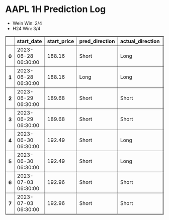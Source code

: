 <h1>AAPL 1H Prediction Log</h1>

* Wein Win: 2/4
* H24  Win: 3/4
<table border="1" class="dataframe">
  <thead>
    <tr style="text-align: right;">
      <th></th>
      <th>start_date</th>
      <th>start_price</th>
      <th>pred_direction</th>
      <th>actual_direction</th>
      <th>end_date</th>
      <th>end_price</th>
      <th>confidence</th>
      <th>difference</th>
      <th>model_type</th>
    </tr>
  </thead>
  <tbody>
    <tr>
      <th>0</th>
      <td>2023-06-28 06:30:00</td>
      <td>188.16</td>
      <td>Short</td>
      <td>Long</td>
      <td>2023-06-28 12:00:00</td>
      <td>189.25</td>
      <td>72.727273</td>
      <td>1.09</td>
      <td>Wein</td>
    </tr>
    <tr>
      <th>1</th>
      <td>2023-06-28 06:30:00</td>
      <td>188.16</td>
      <td>Long</td>
      <td>Long</td>
      <td>2023-06-28 12:00:00</td>
      <td>189.25</td>
      <td>64.516129</td>
      <td>1.09</td>
      <td>H24</td>
    </tr>
    <tr>
      <th>2</th>
      <td>2023-06-29 06:30:00</td>
      <td>189.68</td>
      <td>Short</td>
      <td>Short</td>
      <td>2023-06-29 08:00:00</td>
      <td>189.59</td>
      <td>64.516129</td>
      <td>-0.09</td>
      <td>H24</td>
    </tr>
    <tr>
      <th>3</th>
      <td>2023-06-29 06:30:00</td>
      <td>189.68</td>
      <td>Short</td>
      <td>Short</td>
      <td>2023-06-29 08:00:00</td>
      <td>189.59</td>
      <td>69.696970</td>
      <td>-0.09</td>
      <td>Wein</td>
    </tr>
    <tr>
      <th>4</th>
      <td>2023-06-30 06:30:00</td>
      <td>192.49</td>
      <td>Short</td>
      <td>Long</td>
      <td>2023-06-30 07:00:00</td>
      <td>193.97</td>
      <td>68.750000</td>
      <td>1.48</td>
      <td>Wein</td>
    </tr>
    <tr>
      <th>5</th>
      <td>2023-06-30 06:30:00</td>
      <td>192.49</td>
      <td>Short</td>
      <td>Long</td>
      <td>2023-06-30 07:00:00</td>
      <td>193.97</td>
      <td>67.741935</td>
      <td>1.48</td>
      <td>H24</td>
    </tr>
    <tr>
      <th>6</th>
      <td>2023-07-03 06:30:00</td>
      <td>192.96</td>
      <td>Short</td>
      <td>Short</td>
      <td>2023-07-03 06:30:00</td>
      <td>192.96</td>
      <td>67.741935</td>
      <td>0.00</td>
      <td>H24</td>
    </tr>
    <tr>
      <th>7</th>
      <td>2023-07-03 06:30:00</td>
      <td>192.96</td>
      <td>Short</td>
      <td>Short</td>
      <td>2023-07-03 06:30:00</td>
      <td>192.96</td>
      <td>62.500000</td>
      <td>0.00</td>
      <td>Wein</td>
    </tr>
  </tbody>
</table>